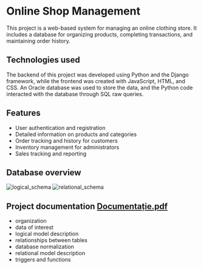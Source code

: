 # Online Shop Management
This project is a web-based system for managing an online clothing store. It includes a database for organizing products, completing transactions, and maintaining order history.

## Technologies used
The backend of this project was developed using Python and the Django framework, while the frontend was created with JavaScript, HTML, and CSS. An Oracle database was used to store the data, and the Python code interacted with the database through SQL raw queries.

## Features
* User authentication and registration
* Detailed information on products and categories
* Order tracking and history for customers
* Inventory management for administrators
* Sales tracking and reporting

## Database overview
![logical_schema](https://user-images.githubusercontent.com/101983479/236171595-fcd47fac-d08d-420c-ab21-ec5c7613d44b.png)
![relational_schema](https://user-images.githubusercontent.com/101983479/236171638-623f9a88-d715-4940-882a-20cf01593f72.png)

## Project documentation [Documentație.pdf](https://github.com/aeerdna01/OnlineShopManagement/files/11396335/Documenta.ie.pdf)

- organization
- data of interest
- logical model description
- relationships between tables
- database normalization
- relational model description
- triggers and functions


